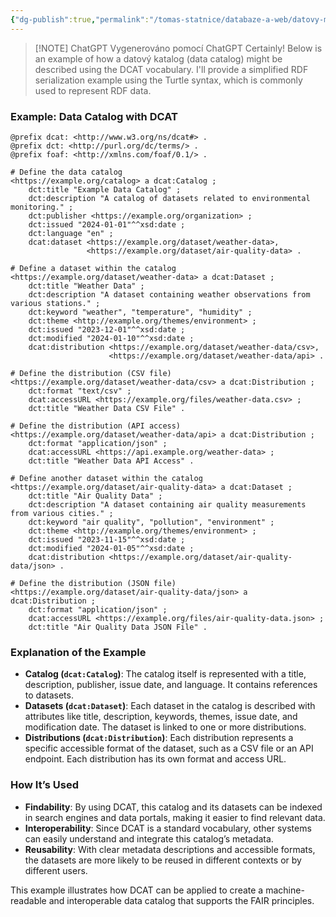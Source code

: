 ```yaml
---
{"dg-publish":true,"permalink":"/tomas-statnice/databaze-a-web/datovy-management/procesy-zprcovani-dat/examples/usage-of-dcat/","tags":["tomas","datovy_management","databaze_a_web"],"noteIcon":""}
---
```


> [!NOTE] ChatGPT
> Vygenerováno pomocí ChatGPT
Certainly! Below is an example of how a datový katalog (data catalog) might be described using the DCAT vocabulary. I'll provide a simplified RDF serialization example using the Turtle syntax, which is commonly used to represent RDF data.

### Example: Data Catalog with DCAT

```turtle
@prefix dcat: <http://www.w3.org/ns/dcat#> .
@prefix dct: <http://purl.org/dc/terms/> .
@prefix foaf: <http://xmlns.com/foaf/0.1/> .

# Define the data catalog
<https://example.org/catalog> a dcat:Catalog ;
    dct:title "Example Data Catalog" ;
    dct:description "A catalog of datasets related to environmental monitoring." ;
    dct:publisher <https://example.org/organization> ;
    dct:issued "2024-01-01"^^xsd:date ;
    dct:language "en" ;
    dcat:dataset <https://example.org/dataset/weather-data>,
                 <https://example.org/dataset/air-quality-data> .

# Define a dataset within the catalog
<https://example.org/dataset/weather-data> a dcat:Dataset ;
    dct:title "Weather Data" ;
    dct:description "A dataset containing weather observations from various stations." ;
    dct:keyword "weather", "temperature", "humidity" ;
    dct:theme <http://example.org/themes/environment> ;
    dct:issued "2023-12-01"^^xsd:date ;
    dct:modified "2024-01-10"^^xsd:date ;
    dcat:distribution <https://example.org/dataset/weather-data/csv>,
                      <https://example.org/dataset/weather-data/api> .

# Define the distribution (CSV file)
<https://example.org/dataset/weather-data/csv> a dcat:Distribution ;
    dct:format "text/csv" ;
    dcat:accessURL <https://example.org/files/weather-data.csv> ;
    dct:title "Weather Data CSV File" .

# Define the distribution (API access)
<https://example.org/dataset/weather-data/api> a dcat:Distribution ;
    dct:format "application/json" ;
    dcat:accessURL <https://api.example.org/weather-data> ;
    dct:title "Weather Data API Access" .

# Define another dataset within the catalog
<https://example.org/dataset/air-quality-data> a dcat:Dataset ;
    dct:title "Air Quality Data" ;
    dct:description "A dataset containing air quality measurements from various cities." ;
    dct:keyword "air quality", "pollution", "environment" ;
    dct:theme <http://example.org/themes/environment> ;
    dct:issued "2023-11-15"^^xsd:date ;
    dct:modified "2024-01-05"^^xsd:date ;
    dcat:distribution <https://example.org/dataset/air-quality-data/json> .

# Define the distribution (JSON file)
<https://example.org/dataset/air-quality-data/json> a dcat:Distribution ;
    dct:format "application/json" ;
    dcat:accessURL <https://example.org/files/air-quality-data.json> ;
    dct:title "Air Quality Data JSON File" .
```

### Explanation of the Example

- **Catalog (`dcat:Catalog`)**: The catalog itself is represented with a title, description, publisher, issue date, and language. It contains references to datasets.
- **Datasets (`dcat:Dataset`)**: Each dataset in the catalog is described with attributes like title, description, keywords, themes, issue date, and modification date. The dataset is linked to one or more distributions.
- **Distributions (`dcat:Distribution`)**: Each distribution represents a specific accessible format of the dataset, such as a CSV file or an API endpoint. Each distribution has its own format and access URL.

### How It’s Used

- **Findability**: By using DCAT, this catalog and its datasets can be indexed in search engines and data portals, making it easier to find relevant data.
- **Interoperability**: Since DCAT is a standard vocabulary, other systems can easily understand and integrate this catalog’s metadata.
- **Reusability**: With clear metadata descriptions and accessible formats, the datasets are more likely to be reused in different contexts or by different users.

This example illustrates how DCAT can be applied to create a machine-readable and interoperable data catalog that supports the FAIR principles.